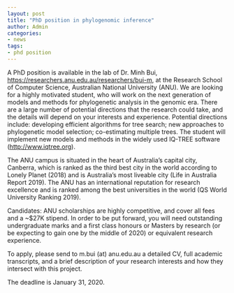 ```yaml
---
layout: post
title: "PhD position in phylogenomic inference"
author: Admin
categories: 
- news 
tags:
- phd position
---
```


A PhD position is available in the lab of Dr. Minh Bui, <https://researchers.anu.edu.au/researchers/bui-m>, at the Research School of Computer Science, Australian National University (ANU). We are looking for a highly motivated student, who will work on the next generation of models and methods for phylogenetic analysis in the genomic era. There are a large number of potential directions that the research could take, and the details will depend on your interests and experience. Potential directions include: developing efficient algorithms for tree search; new approaches to phylogenetic model selection; co-estimating multiple trees. The student will implement new models and methods in the widely used IQ-TREE software (<http://www.iqtree.org>).

The ANU campus is situated in the heart of Australia’s capital city, Canberra, which is ranked as the third best city in the world according to Lonely Planet (2018) and is Australia’s most liveable city (Life in Australia Report 2019). The ANU has an international reputation for research excellence and is ranked among the best universities in the world (QS World University Ranking 2019).

Candidates: ANU scholarships are highly competitive, and cover all fees and a ~$27K stipend. In order to be put forward, you will need outstanding undergraduate marks and a first class honours or Masters by research (or be expecting to gain one by the middle of 2020) or equivalent research experience. 

To apply, please send to m.bui (at) anu.edu.au a detailed CV, full academic transcripts, and a brief description of your research interests and how they intersect with this project. 

The deadline is January 31, 2020.

